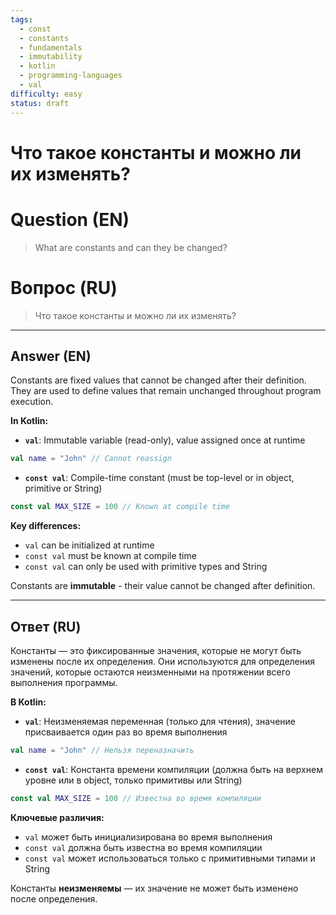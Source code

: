```yaml
---
tags:
  - const
  - constants
  - fundamentals
  - immutability
  - kotlin
  - programming-languages
  - val
difficulty: easy
status: draft
---
```


# Что такое константы и можно ли их изменять?

# Question (EN)
> What are constants and can they be changed?

# Вопрос (RU)
> Что такое константы и можно ли их изменять?

---

## Answer (EN)

Constants are fixed values that cannot be changed after their definition. They are used to define values that remain unchanged throughout program execution.

**In Kotlin:**

- **`val`**: Immutable variable (read-only), value assigned once at runtime
```kotlin
val name = "John" // Cannot reassign
```

- **`const val`**: Compile-time constant (must be top-level or in object, primitive or String)
```kotlin
const val MAX_SIZE = 100 // Known at compile time
```

**Key differences:**
- `val` can be initialized at runtime
- `const val` must be known at compile time
- `const val` can only be used with primitive types and String

Constants are **immutable** - their value cannot be changed after definition.

---

## Ответ (RU)

Константы — это фиксированные значения, которые не могут быть изменены после их определения. Они используются для определения значений, которые остаются неизменными на протяжении всего выполнения программы.

**В Kotlin:**

- **`val`**: Неизменяемая переменная (только для чтения), значение присваивается один раз во время выполнения
```kotlin
val name = "John" // Нельзя переназначить
```

- **`const val`**: Константа времени компиляции (должна быть на верхнем уровне или в object, только примитивы или String)
```kotlin
const val MAX_SIZE = 100 // Известна во время компиляции
```

**Ключевые различия:**
- `val` может быть инициализирована во время выполнения
- `const val` должна быть известна во время компиляции
- `const val` может использоваться только с примитивными типами и String

Константы **неизменяемы** — их значение не может быть изменено после определения.

